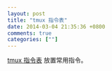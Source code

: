 ```yaml
---
layout: post
title: "tmux 指令表"
date: 2014-03-04 21:35:36 +0800
comments: true
categories: [""]
---
```



<!-- more -->

[tmux 指令表] 放置常用指令。


[tmux 指令表]:https://gist.github.com/fubuki/9778189